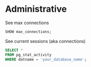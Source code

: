 # Administrative

See max connections

```sql
SHOW max_connections;
```

See current sessions (aka connections)

```sql
SELECT *
FROM pg_stat_activity
WHERE datname = 'your_database_name';
```
